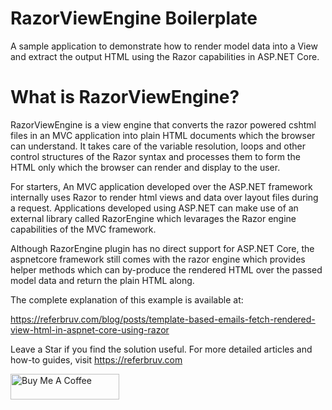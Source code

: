 # RazorViewEngine Boilerplate

A sample application to demonstrate how to render model data into a View and extract the output HTML using the Razor capabilities in ASP.NET Core.

# What is RazorViewEngine?

RazorViewEngine is a view engine that converts the razor powered cshtml files in an MVC application into plain HTML documents which the browser can understand. It takes care of the variable resolution, loops and other control structures of the Razor syntax and processes them to form the HTML only which the browser can render and display to the user.

For starters, An MVC application developed over the ASP.NET framework internally uses Razor to render html views and data over layout files during a request. Applications developed using ASP.NET can make use of an external library called RazorEngine which levarages the Razor engine capabilities of the MVC framework. 

Although RazorEngine plugin has no direct support for ASP.NET Core, the aspnetcore framework still comes with the razor engine which provides helper methods which can by-produce the rendered HTML over the passed model data and return the plain HTML along.

The complete explanation of this example is available at:

https://referbruv.com/blog/posts/template-based-emails-fetch-rendered-view-html-in-aspnet-core-using-razor 

Leave a Star if you find the solution useful. For more detailed articles and how-to guides, visit https://referbruv.com

<a href="https://www.buymeacoffee.com/referbruv" target="_blank"><img src="https://cdn.buymeacoffee.com/buttons/default-orange.png" alt="Buy Me A Coffee" height="41" width="174"></a>
